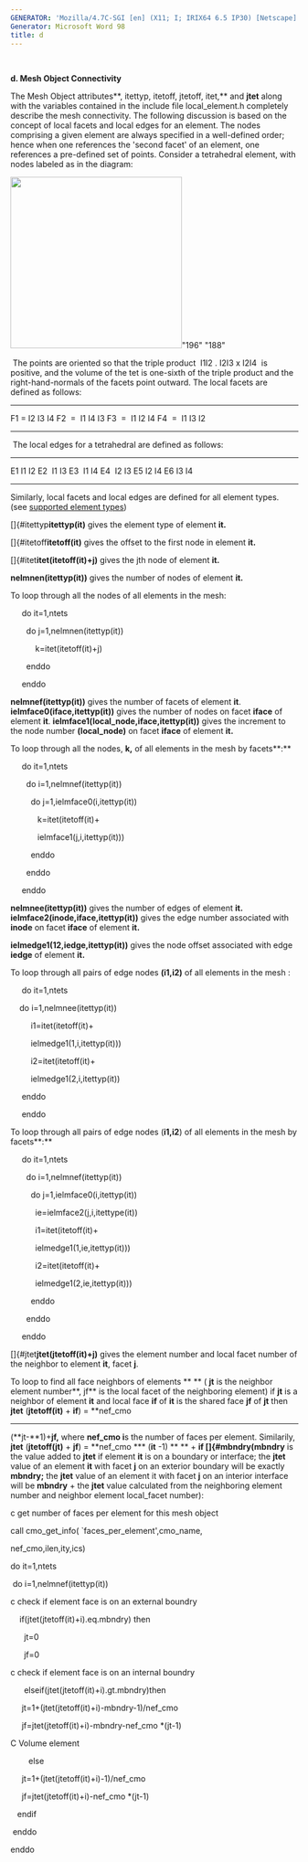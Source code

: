 ```yaml
---
GENERATOR: 'Mozilla/4.7C-SGI [en] (X11; I; IRIX64 6.5 IP30) [Netscape]'
Generator: Microsoft Word 98
title: d
---
```


 

 **d. Mesh Object Connectivity**

The Mesh Object attributes**, itettyp, itetoff, jtetoff, itet,** and
**jtet** along with the variables contained in the include file
local\_element.h completely describe the mesh connectivity. The
following discussion is based on the concept of local facets and local
edges for an element. The nodes comprising a given element are always
specified in a well-defined order; hence when one references the 'second
facet' of an element, one references a pre-defined set of points.
Consider a tetrahedral element, with nodes labeled as in the diagram:

<img height="300" width="300" src="Image232.gif">"196" "188"

 The points are oriented so that the triple product  I1I2 . I2I3 x I2I4 
is positive, and the volume of the tet is one-sixth of the triple
product and the right-hand-normals of the facets point outward. The
local facets are defined as follows:

  ----- ---- ---- ---- ----
  F1    =    I2   I3   I4
  F2    =    I1   I4   I3
  F3    =    I1   I2   I4
  F4    =    I1   I3   I2
  ----- ---- ---- ---- ----

   The local edges for a tetrahedral are defined as follows:

  ----- ---- ----
  E1    I1   I2
  E2    I1   I3
  E3    I1   I4
  E4    I2   I3
  E5    I2   I4
  E6    I3   I4
  ----- ---- ----

  Similarly, local facets and local edges are defined for all element
  types.  (see [supported element types](supported.md))

   []{#itettyp**itettyp(it)** gives the element type of element
   **it.**

   []{#itetoff**itetoff(it)** gives the offset to the first node in
   element **it.**

   []{#itet**itet(itetoff(it)+j)** gives the jth node of element
   **it.**

   **nelmnen(itettyp(it))** gives the number of nodes of element
   **it.**

   To loop through all the nodes of all elements in the mesh:
  
        do it=1,ntets

          do j=1,nelmnen(itettyp(it))

              k=itet(itetoff(it)+j)

          enddo

        enddo
  
   **nelmnef(itettyp(it))** gives the number of facets of element
   **it**. **ielmface0(iface,itettyp(it))** gives the number of nodes
   on facet **iface** of element **it**.
   **ielmface1(local\_node,iface,itettyp(it))** gives the increment
   to the node number **(local\_node)** on facet **iface** of element
   **it.**

   To loop through all the nodes, **k,** of all elements in the mesh
   by facets**:**
  
        do it=1,ntets

          do i=1,nelmnef(itettyp(it))

            do j=1,ielmface0(i,itettyp(it))

               k=itet(itetoff(it)+

               ielmface1(j,i,itettyp(it)))

            enddo

          enddo

        enddo
  
   **nelmnee(itettyp(it))** gives the number of edges of element
   **it. ielmface2(inode,iface,itettyp(it))** gives the edge number
   associated with **inode** on facet **iface** of element **it.**

   **ielmedge1(12,iedge,itettyp(it))** gives the node offset
   associated with edge **iedge** of element **it.**

   To loop through all pairs of edge nodes **(i1,i2)** of all
   elements in the mesh :
  
        do it=1,ntets

       do i=1,nelmnee(itettyp(it))

            i1=itet(itetoff(it)+

            ielmedge1(1,i,itettyp(it)))

            i2=itet(itetoff(it)+

            ielmedge1(2,i,itettyp(it))

        enddo

        enddo
  
   To loop through all pairs of edge nodes (**i1,i2**) of all
   elements in the mesh by facets**:**
  
        do it=1,ntets

          do i=1,nelmnef(itettyp(it))

            do j=1,ielmface0(i,itettyp(it))

              ie=ielmface2(j,i,itettype(it))

              i1=itet(itetoff(it)+

              ielmedge1(1,ie,itettyp(it)))

              i2=itet(itetoff(it)+

              ielmedge1(2,ie,itettyp(it)))

            enddo

          enddo

        enddo
  
   []{#jtet**jtet(jtetoff(it)+j)** gives the element number and
   local facet number of the neighbor to element **it**, facet
   **j**.

   To loop to find all face neighbors of elements ** ** ( **jt** is
   the neighbor element number**, jf** is the local facet of the
   neighboring element) if **jt** is a neighbor of element **it** and
   local face **if** of **it** is the shared face **jf** of **jt**
   then **jtet** (**jtetoff(it)** + **if**) = **nef\_cmo 
***
   (**jt-**1)+**jf,** where **nef\_cmo i**s the number of faces per
   element. Similarily, **jtet** (**jtetoff(jt)** + **jf**) =
   **nef\_cmo 
*** (**it** -1) ** ** + **if []{#mbndry(mbndry** is
   the value added to **jtet** if element **it** is on a boundary or
   interface; the **jtet** value of an element **it** with facet
   **j** on an exterior boundary will be exactly **mbndry;** the
   **jtet** value of an element it with facet **j** on an interior
   interface will be **mbndry** + the **jtet** value calculated from
   the neighboring element number and neighbor element local\_facet
   number):

c get number of faces per element for this mesh object

call cmo\_get\_info(
`faces\_per\_element',cmo\_name,

nef\_cmo,ilen,ity,ics)

do it=1,ntets

 do i=1,nelmnef(itettyp(it))

c check if element face is on an external boundry

    if(jtet(jtetoff(it)+i).eq.mbndry) then

      jt=0

      jf=0

c check if element face is on an internal boundry

      elseif(jtet(jtetoff(it)+i).gt.mbndry)then

     jt=1+(jtet(jtetoff(it)+i)-mbndry-1)/nef\_cmo

     jf=jtet(jtetoff(it)+i)-mbndry-nef\_cmo
*(jt-1)

C Volume element

        else

     jt=1+(jtet(jtetoff(it)+i)-1)/nef\_cmo

     jf=jtet(jtetoff(it)+i)-nef\_cmo
*(jt-1)

   endif

 enddo

enddo



